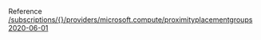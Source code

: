 Reference [/subscriptions/{}/providers/microsoft.compute/proximityplacementgroups 2020-06-01](/Resources/mgmt-plane/L3N1YnNjcmlwdGlvbnMve30vcHJvdmlkZXJzL21pY3Jvc29mdC5jb21wdXRlL3Byb3hpbWl0eXBsYWNlbWVudGdyb3Vwcw==/2020-06-01.xml)
